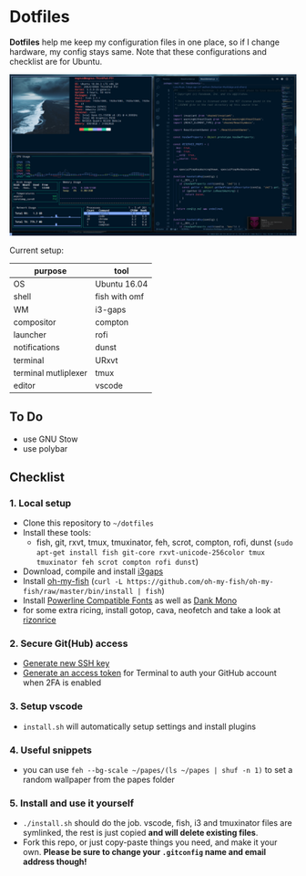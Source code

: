 # Dotfiles

**Dotfiles** help me keep my configuration files in one place, so if I change hardware, my config stays same.
Note that these configurations and checklist are for Ubuntu.

![screenshot](./screenshot.png)

Current setup:

purpose|tool
-----|-----
OS|Ubuntu 16.04
shell|fish with omf
WM|i3-gaps
compositor|compton
launcher|rofi
notifications|dunst
terminal|URxvt
terminal mutliplexer|tmux
editor|vscode

## To Do

- use GNU Stow
- use polybar

## Checklist

### 1. Local setup

- Clone this repository to `~/dotfiles`
- Install these tools:
  - fish, git, rxvt, tmux, tmuxinator, feh, scrot, compton, rofi, dunst (`sudo apt-get install fish git-core rxvt-unicode-256color tmux tmuxinator feh scrot compton rofi dunst`)
- Download, compile and install
  [i3gaps](https://github.com/Airblader/i3/wiki/Compiling-&-Installing)
- Install [oh-my-fish](https://github.com/oh-my-fish/oh-my-fish/) (`curl -L https://github.com/oh-my-fish/oh-my-fish/raw/master/bin/install | fish`)
- Install [Powerline Compatible Fonts](https://github.com/powerline/fonts) as well as [Dank Mono](https://dank.sh/)
- for some extra ricing, install gotop, cava, neofetch and take a look at [rizonrice](https://rizonrice.github.io/resources)

### 2. Secure Git(Hub) access

- [Generate new SSH key](https://help.github.com/articles/generating-ssh-keys/)
- [Generate an access token](https://help.github.com/articles/creating-an-access-token-for-command-line-use/) for Terminal to auth your GitHub account when 2FA is enabled

### 3. Setup vscode

- `install.sh` will automatically setup settings and install plugins

### 4. Useful snippets

- you can use `feh --bg-scale ~/papes/(ls ~/papes | shuf -n 1)` to set a random wallpaper from the papes folder

### 5. Install and use it yourself

- `./install.sh` should do the job. vscode, fish, i3 and tmuxinator files are symlinked, the rest is just copied **and will delete existing files**.
- Fork this repo, or just copy-paste things you need, and make it your own. **Please be sure to change your `.gitconfig` name and email address though!**
